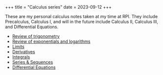 +++
title = "Calculus series"
date = 2023-09-12
+++

These are my personal calculus notes taken at my time at RPI. They include Precalculus, Calculus I, and will in the future include Calculus II, Calculus III, and Differential Equations.

<!-- more -->

- [Review of trigonometry](@/trig-review.md)
- [Review of exponentials and logarithms](@/exponential-logs.md)
- [Limits](@/limits.md)
- [Derivatives](@/differentiation.md)
- [Integrals](@/integration.md)
- [Series & Sequences](@/series-sequences.md)
- [Differential Equations](@/differential-equations/index.md)
